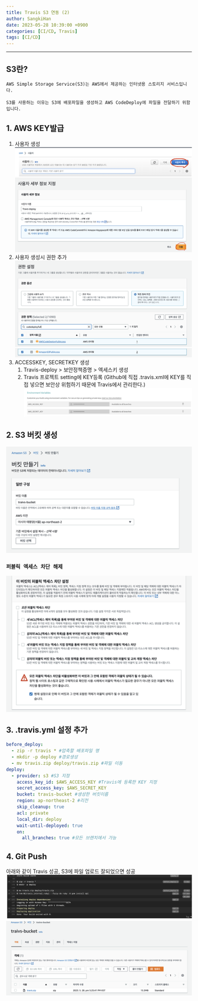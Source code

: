 ```yaml
---
title: Travis S3 연동 (2)
author: SangkiHan
date: 2023-05-28 10:39:00 +0900
categories: [CI/CD, Travis]
tags: [CI/CD]
---
```

------------

## S3란?
```
AWS Simple Storage Service(S3)는 AWS에서 제공하는 인터넷용 스토리지 서비스입니다.

S3를 사용하는 이유는 S3에 배포파일을 생성하고 AWS CodeDeploy에 파일을 전달하기 위함입니다.
```

## 1. AWS KEY발급

1.  사용자 생성
![Traivis](/assets/img/post/2023-05-28-travis-2/travis-1.png)
![Traivis](/assets/img/post/2023-05-28-travis-2/travis-2.png)
2.  사용자 생성시 권한 추가
![Traivis](/assets/img/post/2023-05-28-travis-2/travis-3.png)
![Traivis](/assets/img/post/2023-05-28-travis-2/travis-4.png)
3.  ACCESSKEY, SECRETKEY 생성
    1.  Travis-deploy > 보안정책증명 > 엑세스키 생성   
    2.  Travis 프로젝트 setting에 KEY등록 (Github에 직접 .travis.xml에 KEY를 직접 넣으면 보안상 위험하기 때문에 Travis에서 관리한다.)
    ![Traivis](/assets/img/post/2023-05-28-travis-2/travis-5.png)

## 2. S3 버킷 생성
![Traivis](/assets/img/post/2023-05-28-travis-2/travis-6.png)

### ```퍼블릭 엑세스 차단 해제```
![Traivis](/assets/img/post/2023-05-28-travis-2/travis-7.png)

## 3. .travis.yml 설정 추가

``` yml
before_deploy:
  - zip -r travis * #압축할 배포파일 명
  - mkdir -p deploy #경로생성
  - mv travis.zip deploy/travis.zip #파일 이동
deploy:
  - provider: s3 #S3 지정
    access_key_id: $AWS_ACCESS_KEY #Travis에 등록한 KEY 지정
    secret_access_key: $AWS_SECRET_KEY
    bucket: travis-bucket #생성한 버킷이름
    region: ap-northeast-2 #리전
    skip_cleanup: true
    acl: private
    local_dir: deploy
    wait-until-deployed: true
    on:
      all_branches: true #모든 브랜치에서 가능
```

## 4. Git Push
아래와 같이 Travis 성공, S3에 파일 업로드 잘되었으면 성공
![Traivis](/assets/img/post/2023-05-28-travis-2/travis-8.png)
![Traivis](/assets/img/post/2023-05-28-travis-2/travis-9.png)
